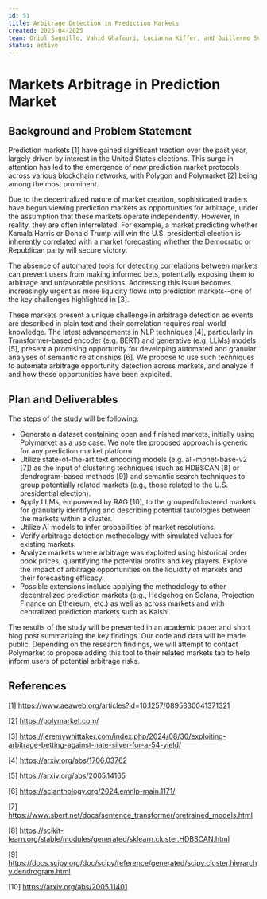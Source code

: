 ```yaml
---
id: 51
title: Arbitrage Detection in Prediction Markets
created: 2025-04-2025
team: Oriol Saguillo, Vahid Ghafouri, Lucianna Kiffer, and Guillermo Suarez-Tangil (IMDEA Networks Institute)
status: active
---
```


# Markets Arbitrage in Prediction Market

## Background and Problem Statement
Prediction markets [1] have gained significant traction over the past year, largely driven by interest in the United States elections. This surge in attention has led to the emergence of new prediction market protocols across various blockchain networks, with Polygon and Polymarket [2] being among the most prominent.

Due to the decentralized nature of market creation, sophisticated traders have begun viewing prediction markets as opportunities for arbitrage, under the assumption that these markets operate independently. However, in reality, they are often interrelated. For example, a market predicting whether Kamala Harris or Donald Trump will win the U.S. presidential election is inherently correlated with a market forecasting whether the Democratic or Republican party will secure victory.

The absence of automated tools for detecting correlations between markets can prevent users from making informed bets, potentially exposing them to arbitrage and unfavorable positions. Addressing this issue becomes increasingly urgent as more liquidity flows into prediction markets--one of the key challenges highlighted in [3]. 

These markets present a unique challenge in arbitrage detection as events are described in plain text and their correlation requires real-world knowledge. The latest advancements in NLP techniques [4], particularly in Transformer-based encoder (e.g. BERT) and generative (e.g. LLMs) models [5], present a promising opportunity for developing automated and granular analyses of semantic relationships [6]. We propose to use such techniques to automate arbitrage opportunity detection across markets, and analyze if and how these opportunities have been exploited. 

## Plan and Deliverables

The steps of the study will be following:

- Generate a dataset containing open and finished markets, initially using Polymarket as a use case. We note the proposed approach is generic for any prediction market platform.
- Utilize state-of-the-art text encoding models (e.g. all-mpnet-base-v2 [7]) as the input of clustering techniques (such as HDBSCAN [8] or dendrogram-based methods [9]) and semantic search techniques to group potentially related markets (e.g., those related to the U.S. presidential election).
- Apply LLMs, empowered by RAG [10], to the grouped/clustered markets for granularly identifying and describing potential tautologies between the markets within a cluster.
- Utilize AI models to infer probabilities of market resolutions.
- Verify arbitrage detection methodology with simulated values for existing markets.
- Analyze markets where arbitrage was exploited using historical order book prices, quantifying the potential profits and key players. Explore the impact of arbitrage opportunities on the liquidity of markets and their forecasting efficacy. 
- Possible extensions include applying the methodology to other decentralized prediction markets (e.g., Hedgehog on Solana, Projection Finance on Ethereum, etc.) as well as across markets and with centralized prediction markets such as Kalshi.

The results of the study will be presented in an academic paper and short blog post summarizing the key findings. Our code and data will be made public. Depending on the research findings, we will attempt to contact Polymarket to propose adding this tool to their related markets tab to help inform users of potential arbitrage risks.

## References
[1] https://www.aeaweb.org/articles?id=10.1257/0895330041371321

[2] https://polymarket.com/

[3] https://jeremywhittaker.com/index.php/2024/08/30/exploiting-arbitrage-betting-against-nate-silver-for-a-54-yield/

[4] https://arxiv.org/abs/1706.03762

[5] https://arxiv.org/abs/2005.14165

[6] https://aclanthology.org/2024.emnlp-main.1171/

[7] https://www.sbert.net/docs/sentence_transformer/pretrained_models.html

[8] https://scikit-learn.org/stable/modules/generated/sklearn.cluster.HDBSCAN.html

[9] https://docs.scipy.org/doc/scipy/reference/generated/scipy.cluster.hierarchy.dendrogram.html

[10] https://arxiv.org/abs/2005.11401
